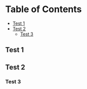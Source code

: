 # Table of Contents
- [Test 1](#test1)
- [Test 2](#test2)
    - [Test 3](#test3)

## Test 1 <a name="test1" />
## Test 2 <a name="test2" />
### Test 3 <a name="test3" />
